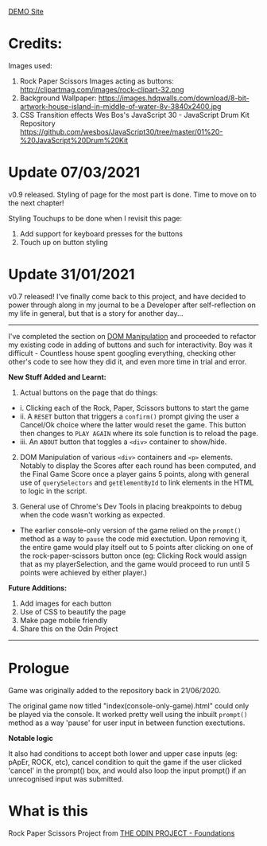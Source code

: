 [DEMO Site](https://jessumguy.github.io/rock-paper-scissors-game/ "Rock Paper Scissors")

# Credits:

Images used:
1. Rock Paper Scissors Images acting as buttons: http://clipartmag.com/images/rock-clipart-32.png
2. Background Wallpaper: https://images.hdqwalls.com/download/8-bit-artwork-house-island-in-middle-of-water-8v-3840x2400.jpg
3. CSS Transition effects Wes Bos's JavaScript 30 - JavaScript Drum Kit Repository https://github.com/wesbos/JavaScript30/tree/master/01%20-%20JavaScript%20Drum%20Kit

# Update 07/03/2021

v0.9 released. Styling of page for the most part is done. Time to move on to the next chapter!

Styling Touchups to be done when I revisit this page:

1. Add support for keyboard presses for the buttons
2. Touch up on button styling

# Update 31/01/2021

v0.7 released! I've finally come back to this project, and have decided to power through along in my journal to be a Developer after self-reflection on my life in general, but that is a story for another day...

---

I've completed the section on [DOM Manipulation](https://www.theodinproject.com/lessons/dom-manipulation) and proceeded to refactor my existing code in adding of buttons and such for interactivity. Boy was it difficult - Countless house spent googling everything, checking other other's code to see how they did it, and even more time in trial and error. 

**New Stuff Added and Learnt:**

1. Actual buttons on the page that do things: 
* i. Clicking each of the Rock, Paper, Scissors buttons to start the game
* ii. A `RESET` button that triggers a `confirm()` prompt giving the user a Cancel/Ok choice where the latter would reset the game. This button then changes to `PLAY AGAIN` where its sole function is to reload the page. 
* iii. An `ABOUT` button that toggles a `<div>` container to show/hide.

2. DOM Manipulation of various `<div>` containers and `<p>` elements. Notably to display the Scores after each round has been computed, and the Final Game Score once a player gains 5 points, along with general use of `querySelectors` and `getElementById` to link elements in the HTML to logic in the script.

3. General use of Chrome's Dev Tools in placing breakpoints to debug when the code wasn't working as expected. 
* The earlier console-only version of the game relied on the `prompt()` method as a way to `pause` the code mid exectution. Upon removing it, the entire game would play itself out to 5 points after clicking on one of the rock-paper-scissors button once (eg: Clicking Rock would assign that as my playerSelection, and the game would proceed to run until 5 points were achieved by either player.)

**Future Additions:**

1. Add images for each button
2. Use of CSS to beautify the page
3. Make page mobile friendly
4. Share this on the Odin Project

---

# Prologue

Game was originally added to the repository back in 21/06/2020.

The original game now titled "index(console-only-game).html" could only be played via the console.  It worked pretty well using the inbuilt `prompt()` method as a way 'pause' for user input in between function exectutions. 

**Notable logic**

It also had conditions to accept both lower and upper case inputs (eg: pApEr, ROCK, etc), cancel condition to quit the game if the user clicked 'cancel' in the prompt() box, and would also loop the input prompt() if an unrecognised input was submitted.


# What is this

Rock Paper Scissors Project from [THE ODIN PROJECT - Foundations](https://www.theodinproject.com/courses/foundations)